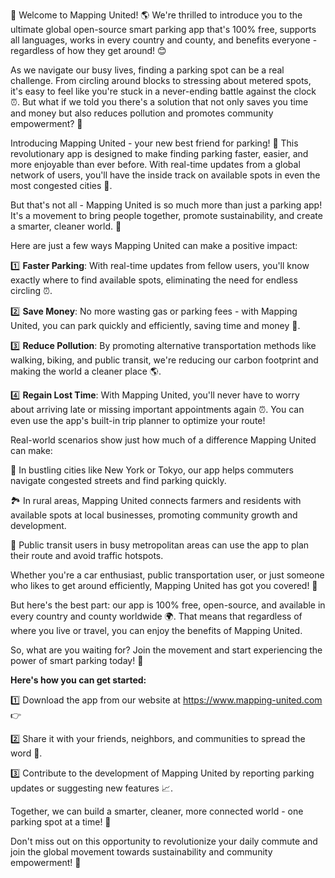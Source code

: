 🎉 Welcome to Mapping United! 🌎 We're thrilled to introduce you to the ultimate global open-source smart parking app that's 100% free, supports all languages, works in every country and county, and benefits everyone - regardless of how they get around! 😊

As we navigate our busy lives, finding a parking spot can be a real challenge. From circling around blocks to stressing about metered spots, it's easy to feel like you're stuck in a never-ending battle against the clock ⏰. But what if we told you there's a solution that not only saves you time and money but also reduces pollution and promotes community empowerment? 🌟

Introducing Mapping United - your new best friend for parking! 🤩 This revolutionary app is designed to make finding parking faster, easier, and more enjoyable than ever before. With real-time updates from a global network of users, you'll have the inside track on available spots in even the most congested cities 🚀.

But that's not all - Mapping United is so much more than just a parking app! It's a movement to bring people together, promote sustainability, and create a smarter, cleaner world. 💪

Here are just a few ways Mapping United can make a positive impact:

1️⃣ **Faster Parking**: With real-time updates from fellow users, you'll know exactly where to find available spots, eliminating the need for endless circling ⏰.

2️⃣ **Save Money**: No more wasting gas or parking fees - with Mapping United, you can park quickly and efficiently, saving time and money 💸.

3️⃣ **Reduce Pollution**: By promoting alternative transportation methods like walking, biking, and public transit, we're reducing our carbon footprint and making the world a cleaner place 🌎.

4️⃣ **Regain Lost Time**: With Mapping United, you'll never have to worry about arriving late or missing important appointments again ⏰. You can even use the app's built-in trip planner to optimize your route!

Real-world scenarios show just how much of a difference Mapping United can make:

🌆 In bustling cities like New York or Tokyo, our app helps commuters navigate congested streets and find parking quickly.

🏞️ In rural areas, Mapping United connects farmers and residents with available spots at local businesses, promoting community growth and development.

🚌 Public transit users in busy metropolitan areas can use the app to plan their route and avoid traffic hotspots.

Whether you're a car enthusiast, public transportation user, or just someone who likes to get around efficiently, Mapping United has got you covered! 🎉

But here's the best part: our app is 100% free, open-source, and available in every country and county worldwide 🌍. That means that regardless of where you live or travel, you can enjoy the benefits of Mapping United.

So, what are you waiting for? Join the movement and start experiencing the power of smart parking today! 🎉

**Here's how you can get started:**

1️⃣ Download the app from our website at https://www.mapping-united.com 👉

2️⃣ Share it with your friends, neighbors, and communities to spread the word 💬.

3️⃣ Contribute to the development of Mapping United by reporting parking updates or suggesting new features 📈.

Together, we can build a smarter, cleaner, more connected world - one parking spot at a time! 🌟

Don't miss out on this opportunity to revolutionize your daily commute and join the global movement towards sustainability and community empowerment! 💪